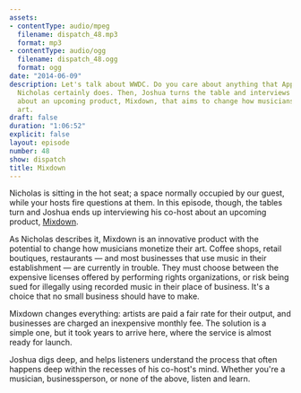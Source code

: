 ```yaml
---
assets:
- contentType: audio/mpeg
  filename: dispatch_48.mp3
  format: mp3
- contentType: audio/ogg
  filename: dispatch_48.ogg
  format: ogg
date: "2014-06-09"
description: Let's talk about WWDC. Do you care about anything that Apple announced?
  Nicholas certainly does. Then, Joshua turns the table and interviews his co-host
  about an upcoming product, Mixdown, that aims to change how musicians monetize their
  art.
draft: false
duration: "1:06:52"
explicit: false
layout: episode
number: 48
show: dispatch
title: Mixdown
---
```

Nicholas is sitting in the hot seat; a space normally occupied by our guest, while your hosts fire questions at them. In this episode, though, the tables turn and Joshua ends up interviewing his co-host about an upcoming product, [Mixdown](http://mixdown.co).

As Nicholas describes it, Mixdown is an innovative product with the potential to change how musicians monetize their art. Coffee shops, retail boutiques, restaurants &mdash; and most businesses that use music in their establishment &mdash; are currently in trouble. They must choose between the expensive licenses offered by performing rights organizations, or risk being sued for illegally using recorded music in their place of business. It's a choice that no small business should have to make.

Mixdown changes everything: artists are paid a fair rate for their output, and businesses are charged an inexpensive monthly fee. The solution is a simple one, but it took years to arrive here, where the service is almost ready for launch.

Joshua digs deep, and helps listeners understand the process that often happens deep within the recesses of his co-host's mind. Whether you're a musician, businessperson, or none of the above, listen and learn.